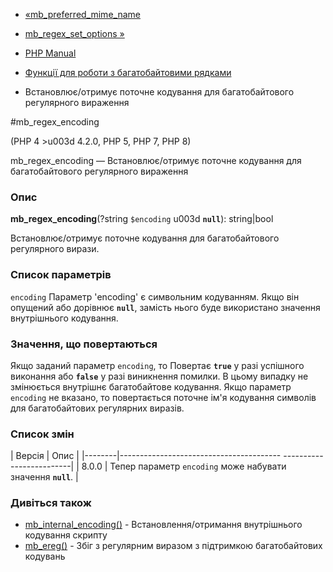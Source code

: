 - [«mb_preferred_mime_name](function.mb-preferred-mime-name.md)
- [mb_regex_set_options »](function.mb-regex-set-options.md)

- [PHP Manual](index.md)
- [Функції для роботи з багатобайтовими рядками](ref.mbstring.md)
- Встановлює/отримує поточне кодування для багатобайтового
регулярного вираження

#mb_regex_encoding

(PHP 4 \>u003d 4.2.0, PHP 5, PHP 7, PHP 8)

mb_regex_encoding — Встановлює/отримує поточне кодування для
багатобайтового регулярного вираження

### Опис

**mb_regex_encoding**(?string `$encoding` u003d **`null`**): string\|bool

Встановлює/отримує поточне кодування для багатобайтового регулярного
вирази.

### Список параметрів

`encoding`
Параметр 'encoding' є символьним кодуванням. Якщо він
опущений або дорівнює **`null`**, замість нього буде використано значення
внутрішнього кодування.

### Значення, що повертаються

Якщо заданий параметр `encoding`, то Повертає **`true`** у разі
успішного виконання або **`false`** у разі виникнення помилки. В
цьому випадку не змінюється внутрішнє багатобайтове кодування. Якщо
параметр `encoding` не вказано, то повертається поточне ім'я кодування
символів для багатобайтових регулярних виразів.

### Список змін

| Версія | Опис |
|--------|---------------------------------------- -------------------------|
| 8.0.0 | Тепер параметр `encoding` може набувати значення **`null`**. |

### Дивіться також

- [mb_internal_encoding()](function.mb-internal-encoding.md) -
Встановлення/отримання внутрішнього кодування скрипту
- [mb_ereg()](function.mb-ereg.md) - Збіг з регулярним
виразом з підтримкою багатобайтових кодувань
